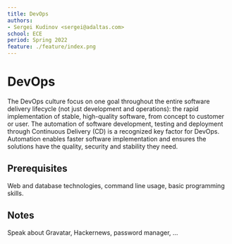 ```yaml
---
title: DevOps
authors:
- Sergei Kudinov <sergei@adaltas.com>
school: ECE
period: Spring 2022
feature: ./feature/index.png
---
```


# DevOps

The DevOps culture focus on one goal throughout the entire software delivery lifecycle (not just development and operations): the rapid implementation of stable, high-quality software, from concept to customer or user. The automation of software development, testing and deployment through Continuous Delivery (CD) is a recognized key factor for DevOps. Automation enables faster software implementation and ensures the solutions have the quality, security and stability they need.

## Prerequisites

Web and database technologies, command line usage, basic programming skills.

## Notes

Speak about Gravatar, Hackernews, password manager, ...
